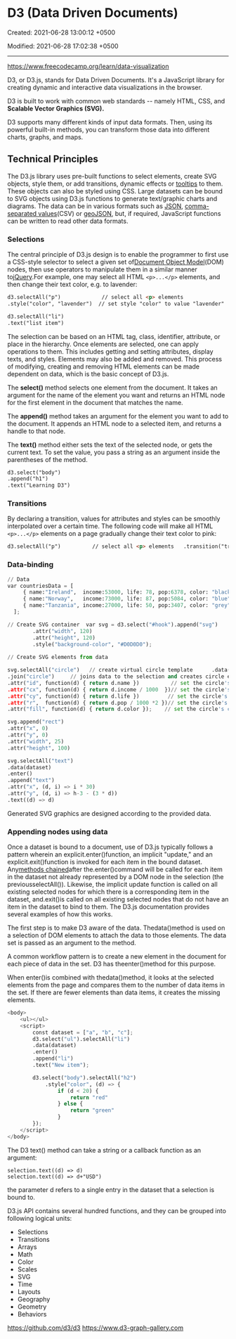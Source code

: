 # D3 (Data Driven Documents)

Created: 2021-06-28 13:00:12 +0500

Modified: 2021-06-28 17:02:38 +0500

---

<https://www.freecodecamp.org/learn/data-visualization>

D3, or D3.js, stands for Data Driven Documents. It's a JavaScript library for creating dynamic and interactive data visualizations in the browser.

D3 is built to work with common web standards -- namely HTML, CSS, and **Scalable Vector Graphics (SVG).**

D3 supports many different kinds of input data formats. Then, using its powerful built-in methods, you can transform those data into different charts, graphs, and maps.

## Technical Principles

The D3.js library uses pre-built functions to select elements, create SVG objects, style them, or add transitions, dynamic effects or [tooltips](https://en.wikipedia.org/wiki/Tooltip) to them. These objects can also be styled using CSS. Large datasets can be bound to SVG objects using D3.js functions to generate text/graphic charts and diagrams. The data can be in various formats such as [JSON](https://en.wikipedia.org/wiki/JSON), [comma-separated values](https://en.wikipedia.org/wiki/Comma-separated_values)(CSV) or [geoJSON](https://en.wikipedia.org/wiki/GeoJSON), but, if required, JavaScript functions can be written to read other data formats.

### Selections

The central principle of D3.js design is to enable the programmer to first use a CSS-style selector to select a given set of[Document Object Model](https://en.wikipedia.org/wiki/Document_Object_Model)(DOM) nodes, then use operators to manipulate them in a similar manner to[jQuery](https://en.wikipedia.org/wiki/JQuery).For example, one may select all HTML `<p>...</p>` elements, and then change their text color, e.g. to lavender:

```html
d3.selectAll("p")             // select all <p> elements
.style("color", "lavender")  // set style "color" to value "lavender"   .attr("class", "squares")   // set attribute "class" to value "squares"   .attr("x", 50);         // set attribute "x" (horizontal position) to value 50px

d3.selectAll("li")
.text("list item")
```

The selection can be based on an HTML tag, class, identifier, attribute, or place in the hierarchy. Once elements are selected, one can apply operations to them. This includes getting and setting attributes, display texts, and styles. Elements may also be added and removed. This process of modifying, creating and removing HTML elements can be made dependent on data, which is the basic concept of D3.js.

The **select()** method selects one element from the document. It takes an argument for the name of the element you want and returns an HTML node for the first element in the document that matches the name.

The **append()** method takes an argument for the element you want to add to the document. It appends an HTML node to a selected item, and returns a handle to that node.

The **text()** method either sets the text of the selected node, or gets the current text. To set the value, you pass a string as an argument inside the parentheses of the method.

```html
d3.select("body")
.append("h1")
.text("Learning D3")
```

### Transitions

By declaring a transition, values for attributes and styles can be smoothly interpolated over a certain time. The following code will make all HTML `<p>...</p>` elements on a page gradually change their text color to pink:
```html
d3.selectAll("p")          // select all <p> elements   .transition("trans_1")     // transition with name "trans_1"     .delay(0)                  // transition starting 0ms after trigger     .duration(500)             // transitioning for 500ms     .ease(d3.easeLinear)       // transition easing progression is linear...   .style("color", "pink");   // ... to color:pink
```

### Data-binding

```python
// Data
var countriesData = [  
     { name:"Ireland",  income:53000, life: 78, pop:6378, color: "black"},  
     { name:"Norway",   income:73000, life: 87, pop:5084, color: "blue" },  
     { name:"Tanzania", income:27000, life: 50, pop:3407, color: "grey" }  
  ];

// Create SVG container  var svg = d3.select("#hook").append("svg")  
        .attr("width", 120)  
        .attr("height", 120)  
        .style("background-color", "#D0D0D0");  
        
// Create SVG elements from data

svg.selectAll("circle")   // create virtual circle template      .data(countriesData)     // bind data       
.join("circle")     // joins data to the selection and creates circle elements for each individual data        
.attr("id", function(d) { return d.name })          // set the circle's id according to the country name        
.attr("cx", function(d) { return d.income / 1000  })// set the circle's horizontal position according to income        
.attr("cy", function(d) { return d.life })         // set the circle's vertical position according to life expectancy        
.attr("r",  function(d) { return d.pop / 1000 *2 })// set the circle's radius according to country's population        
.attr("fill", function(d) { return d.color });    // set the circle's color according to country's color

svg.append("rect")
.attr("x", 0)
.attr("y", 0)
.attr("width", 25)
.attr("height", 100)

svg.selectAll("text")
.data(dataset)
.enter()
.append("text")
.attr("x", (d, i) => i * 30)
.attr("y", (d, i) => h-3 - (3 * d))
.text((d) => d)
```

Generated SVG graphics are designed according to the provided data.

### Appending nodes using data

Once a dataset is bound to a document, use of D3.js typically follows a pattern wherein an explicit.enter()function, an implicit "update," and an explicit.exit()function is invoked for each item in the bound dataset. Any[methods chained](https://en.wikipedia.org/wiki/Method_chaining)after the.enter()command will be called for each item in the dataset not already represented by a DOM node in the selection (the previousselectAll()). Likewise, the implicit update function is called on all existing selected nodes for which there is a corresponding item in the dataset, and.exit()is called on all existing selected nodes that do not have an item in the dataset to bind to them. The D3.js documentation provides several examples of how this works.

The first step is to make D3 aware of the data. Thedata()method is used on a selection of DOM elements to attach the data to those elements. The data set is passed as an argument to the method.

A common workflow pattern is to create a new element in the document for each piece of data in the set. D3 has theenter()method for this purpose.

When enter()is combined with thedata()method, it looks at the selected elements from the page and compares them to the number of data items in the set. If there are fewer elements than data items, it creates the missing elements.
```python
<body>
	<ul></ul>
	<script>
		const dataset = ["a", "b", "c"];
		d3.select("ul").selectAll("li")         
		.data(dataset)         
		.enter()         
		.append("li")         
		.text("New item");

		d3.select("body").selectAll("h2")
			.style("color", (d) => {
				if (d < 20) {
					return "red"
				} else {
					return "green"
				}
		});
	</script>
</body>
```

The D3 text() method can take a string or a callback function as an argument:
```
selection.text((d) => d)
selection.text((d) => d+"USD")
```
the parameter d refers to a single entry in the dataset that a selection is bound to.

D3.js API contains several hundred functions, and they can be grouped into following logical units:
- Selections
- Transitions
- Arrays
- Math
- Color
- Scales
- SVG
- Time
- Layouts
- Geography
- Geometry
- Behaviors

<https://github.com/d3/d3>
<https://www.d3-graph-gallery.com>
